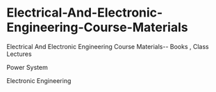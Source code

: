 # Electrical-And-Electronic-Engineering-Course-Materials
Electrical And Electronic Engineering Course Materials-- Books , Class Lectures

Power System

Electronic Engineering
